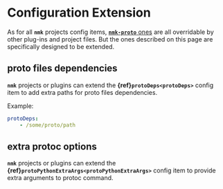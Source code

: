 # Configuration Extension

As for all **`nmk`** projects config items, [**`nmk-proto`** ones](config.md) are all overridable by other plug-ins and project files. But the ones described on this page are specifically designed to be extended.

## proto files dependencies

**`nmk`** projects or plugins can extend the **{ref}`protoDeps<protoDeps>`** config item to add extra paths for proto files dependencies.

Example:
```yaml
protoDeps:
    - /some/proto/path
```

## extra protoc options

**`nmk`** projects or plugins can extend the **{ref}`protoPythonExtraArgs<protoPythonExtraArgs>`** config item to provide extra arguments to protoc command.
